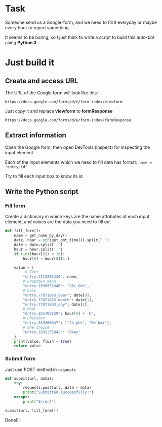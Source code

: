 # Task
Someone send us a Google-form, and we need to fill it everyday or maybe every hour to report something.

It seems to be boring, so I just think to write a script to build this auto-bot using **Python 3**
# Just build it
## Create and access URL
The URL of the Google form will look like this:
```
https://docs.google.com/forms/d/e/form-index/viewform
```
Just copy it and replace **viewform** to **formResponse**
```
https://docs.google.com/forms/d/e/form-index/formResponse
```

## Extract information

Open the Google form, then open DevTools (inspect) for inspecting the input element.

Each of the input elements which we need to fill data has format: ```name = "entry.id"```

Try to fill each input box to know its id

## Write the Python script

### Fill form
Create a dictionary in which keys are the name attributes of each input element, and values are the data you need to fill out

```py
def fill_form():
    name = get_name_by_day()
    date, hour = str(get_gmt_time()).split(' ')
    date = date.split('-')
    hour = hour.split(':')
    if (int(hour[0]) < 10):
        hour[0] = hour[0][1:]

    value = {
         # Text
        "entry.2112281434": name,
        # Dropdown menu
        "entry.1600556346": "Sài Gòn",
        # Date
        "entry.77071893_year": date[0],
        "entry.77071893_month": date[1],
        "entry.77071893_day": date[2],
        # Hour
        "entry.855769839": hour[0] + 'h',
        # Checkbox 
        "entry.819260047": ["Cà phê", "Bể bơi"],
        # One choice
        "entry.1682233942": "Okay"
    }
    print(value, flush = True)
    return value
```

### Submit form
Just use POST method in ```requests```
```python
def submit(url, data):
    try:
        requests.post(url, data = data)
        print("Submitted successfully!")
    except:
        print("Error!")

submit(url, fill_form())
```
Done!!!


